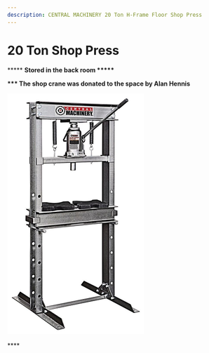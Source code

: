 ```yaml
---
description: CENTRAL MACHINERY 20 Ton H-Frame Floor Shop Press
---
```


# 20 Ton Shop Press

\*\*\*\*\* **Stored in the back room \*\*\*\*\***

**\*\*\* The shop crane was donated to the space by Alan Hennis**

![](../.gitbook/assets/image%20%28150%29.png)

\*\*\*\*

